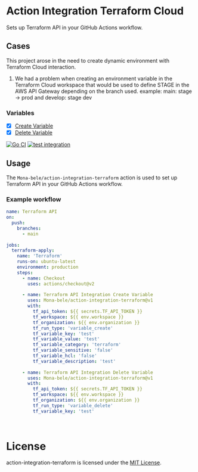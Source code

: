 # Action Integration Terraform Cloud
Sets up Terraform API in your GitHub Actions workflow.

## Cases

This project arose in the need to create dynamic environment with Terraform Cloud interaction.
1) We had a problem when creating an environment variable in the Terraform Cloud workspace that would be used to define STAGE in the AWS API Gateway depending on the branch used.
example: main: stage -> prod and develop: stage dev

### Variables
- [x] [Create Variable](https://registry.terraform.io/providers/hashicorp/tfe/latest/docs/resources/variable#create)
- [x] [Delete Variable](https://registry.terraform.io/providers/hashicorp/tfe/latest/docs/resources/variable#delete)

[![Go CI](https://github.com/Mona-bele/action-integration-terraform/actions/workflows/go_ci.yml/badge.svg)](https://github.com/Mona-bele/action-integration-terraform/actions/workflows/go_ci.yml) [![test integration](https://github.com/Mona-bele/action-integration-terraform/actions/workflows/ci-integration.yml/badge.svg)](https://github.com/Mona-bele/action-integration-terraform/actions/workflows/ci-integration.yml)

## Usage

The `Mona-bele/action-integration-terraform` action is used to set up Terraform API in your GitHub Actions workflow.

### Example workflow

```yaml
name: Terraform API
on:
  push:
    branches:
      - main
        
jobs:
  terraform-apply:
    name: 'Terraform'
    runs-on: ubuntu-latest
    environment: production
    steps:
      - name: Checkout
        uses: actions/checkout@v2
      
      - name: Terraform API Integration Create Variable
        uses: Mona-bele/action-integration-terraform@v1
        with:
          tf_api_token: ${{ secrets.TF_API_TOKEN }}
          tf_workspace: ${{ env.workspace }}
          tf_organization: ${{ env.organization }}
          tf_run_type: 'variable_create'
          tf_variable_key: 'test'
          tf_variable_value: 'test'
          tf_variable_category: 'terraform'
          tf_variable_sensitive: 'false'
          tf_variable_hcl: 'false'
          tf_variable_description: 'test'
          
      - name: Terraform API Integration Delete Variable
        uses: Mona-bele/action-integration-terraform@v1
        with:
          tf_api_token: ${{ secrets.TF_API_TOKEN }}
          tf_workspace: ${{ env.workspace }}
          tf_organization: ${{ env.organization }}
          tf_run_type: 'variable_delete'
          tf_variable_key: 'test'
      
      

```

# License
action-integration-terraform is licensed under the [MIT License](./LICENSE).